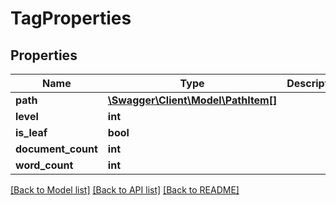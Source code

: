# TagProperties

## Properties
Name | Type | Description | Notes
------------ | ------------- | ------------- | -------------
**path** | [**\Swagger\Client\Model\PathItem[]**](PathItem.md) |  | [optional] 
**level** | **int** |  | [optional] 
**is_leaf** | **bool** |  | [optional] 
**document_count** | **int** |  | [optional] 
**word_count** | **int** |  | [optional] 


[[Back to Model list]](../README.md#documentation-for-models) [[Back to API list]](../README.md#documentation-for-api-endpoints) [[Back to README]](../README.md)


